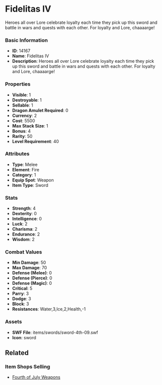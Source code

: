 # Fidelitas IV

Heroes all over Lore celebrate loyalty each time they pick up this sword and battle in wars and quests with each other. For loyalty and Lore, chaaaarge! 

### Basic Information

- **ID**: 14167
- **Name**: Fidelitas IV
- **Description**: Heroes all over Lore celebrate loyalty each time they pick up this sword and battle in wars and quests with each other. For loyalty and Lore, chaaaarge! 

### Properties

- **Visible**: 1
- **Destroyable**: 1
- **Sellable**: 1
- **Dragon Amulet Required**: 0
- **Currency**: 2
- **Cost**: 5500
- **Max Stack Size**: 1
- **Bonus**: 4
- **Rarity**: 50
- **Level Requirement**: 40

### Attributes

- **Type**: Melee
- **Element**: Fire
- **Category**: 1
- **Equip Spot**: Weapon
- **Item Type**: Sword

### Stats

- **Strength**: 4
- **Dexterity**: 0
- **Intelligence**: 0
- **Luck**: 2
- **Charisma**: 2
- **Endurance**: 2
- **Wisdom**: 2

### Combat Values

- **Min Damage**: 50
- **Max Damage**: 70
- **Defense (Melee)**: 0
- **Defense (Pierce)**: 0
- **Defense (Magic)**: 0
- **Critical**: 5
- **Parry**: 3
- **Dodge**: 3
- **Block**: 3
- **Resistances**: Water,3,Ice,2,Health,-1

### Assets

- **SWF File**: items/swords/sword-4th-09.swf
- **Icon**: sword

## Related

### Item Shops Selling

- [Fourth of July Weapons](../item-shops/104-fourth-of-july-weapons.md)

